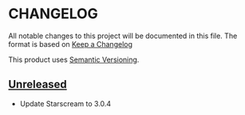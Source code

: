 # CHANGELOG
All notable changes to this project will be documented in this file. The format is based on [Keep a Changelog](http://keepachangelog.com/)

This product uses [Semantic Versioning](https://semver.org/). 



## [Unreleased]
* Update Starscream to 3.0.4


[Unreleased]: https://github.com/davidstump/SwiftPhoenixClient/compare/0.6.0...HEAD
